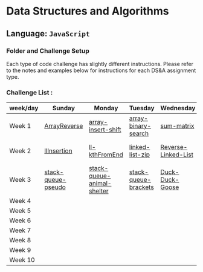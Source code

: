 # Data Structures and Algorithms

## Language: `JavaScript`

### Folder and Challenge Setup

Each type of code challenge has slightly different instructions. Please refer to the notes and examples below for instructions for each DS&A assignment type.

### Challenge List :

|week/day      |   Sunday  |  Monday |  Tuesday | Wednesday  | Thursday |
|--------------| ----------|---------|----------|----------- |----------|
| Week 1       |  [ArrayReverse](https://github.com/Sukina12/401-data-structures-and-algorithms/blob/main/javascript/array-reverse/README.md) |[array-insert-shift](https://github.com/Sukina12/401-data-structures-and-algorithms/blob/main/javascript/array-insert-shift/README.md)  |  [array-binary-search](https://github.com/Sukina12/401-data-structures-and-algorithms/blob/main/javascript/array-binary-search/README.md)       | [sum-matrix](https://github.com/Sukina12/401-data-structures-and-algorithms/blob/main/javascript/sum-matrix/README.md) |[LinkedList](https://github.com/Sukina12/401-data-structures-and-algorithms/blob/main/javascript/linked-list/README.md)        |
| Week 2       | [llInsertion](https://github.com/Sukina12/401-data-structures-and-algorithms/blob/main/javascript/linked-list/linked-list-insertions/README.md) | [ll-kthFromEnd](https://github.com/Sukina12/401-data-structures-and-algorithms/blob/main/javascript/linked-list/ll-kthFromEnd/README.md)  |   [linked-list-zip](https://github.com/Sukina12/401-data-structures-and-algorithms/blob/main/javascript/linked-list/linked-list-zip/README.md)       | [Reverse-Linked-List](https://github.com/Sukina12/401-data-structures-and-algorithms/blob/main/javascript/linked-list/Reverse%20-Linked%20-List/README.md)  | [stack-and-queue](https://github.com/Sukina12/401-data-structures-and-algorithms/blob/main/javascript/stack-and-queue/README.md)        |
| Week 3       | [stack-queue-pseudo](https://github.com/Sukina12/401-data-structures-and-algorithms/blob/main/javascript/stack-queue-pseudo/README.md)         | [stack-queue-animal-shelter](https://github.com/Sukina12/401-data-structures-and-algorithms/blob/main/javascript/stack-queue-animal-shelter/README.md)       |[stack-queue-brackets](https://github.com/Sukina12/401-data-structures-and-algorithms/blob/main/javascript/stack-queue-brackets/README.md)         | [Duck-Duck-Goose](https://github.com/Sukina12/401-data-structures-and-algorithms/blob/main/javascript/Duck-Duck-Goose/README.md)         | [Tree](https://github.com/Sukina12/401-data-structures-and-algorithms/blob/main/javascript/trees/README.md)         |
| Week 4       |           |         |          |            |          |
| Week 5       |           |         |          |            |          |
| Week 6       |           |         |          |            |          |
| Week 7       |           |         |          |            |          |
| Week 8       |           |         |          |            |          |
| Week 9       |           |         |          |            |          |
| Week 10      |           |         |          |            |          |



